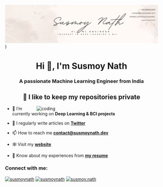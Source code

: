 ![logo](https://github.com/SusmoyNath/SusmoyNath/blob/main/Banner.png))

<h1 align="center">Hi 👋, I'm Susmoy Nath</h1>
<h3 align="center">A passionate Machine Learning Engineer from India</h3>
<h2 align="center">🌱 I like to keep my repositories private</h2>

<img align="right" alt="coding" width="400" src="https://miro.medium.com/max/1360/0*7Q3yvSIv_t0ioJ-Z.gif">

- 🔭 I’m currently working on **Deep Learning & BCI projects**

- 📝 I regularly write articles on <a href="https://twitter.com/susmoynath">**Twitter**</a>

- 📫 How to reach me <a href=mailto:contact@susmoynath.dev>**contact@susmoynath.dev**</a>

- 🕸️ Visit my <a href="https://susmoynath.com">**website**</a>

- 📄 Know about my experiences from <a href="https://cv.susmoynath.dev">**my resume**</a>

<h3 align="left">Connect with me:</h3>
<p align="left">
<a href="https://twitter.com/susmoynath" target="blank"><img align="center" src="https://raw.githubusercontent.com/rahuldkjain/github-profile-readme-generator/master/src/images/icons/Social/twitter.svg" alt="susmoynath" height="30" width="40" /></a>
<a href="https://linkedin.com/in/susmoynath" target="blank"><img align="center" src="https://raw.githubusercontent.com/rahuldkjain/github-profile-readme-generator/master/src/images/icons/Social/linked-in-alt.svg" alt="susmoynath" height="30" width="40" /></a>
<a href="https://instagram.com/susmoy.nath" target="blank"><img align="center" src="https://raw.githubusercontent.com/rahuldkjain/github-profile-readme-generator/master/src/images/icons/Social/instagram.svg" alt="susmoy.nath" height="30" width="40" /></a>
</p>

